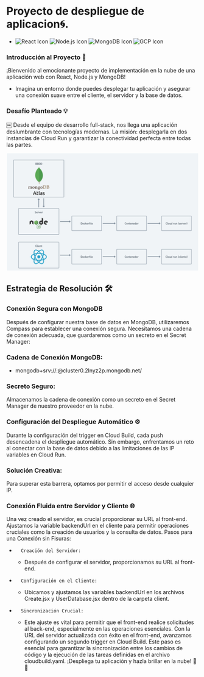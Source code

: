 # Proyecto de despliegue de aplicacion🌀.
* ![React Icon](https://reactjs.org/favicon.ico) ![Node.js Icon](https://nodejs.org/static/images/logo.svg) ![MongoDB Icon](https://img.icons8.com/color/96/000000/mongodb.png) ![GCP Icon](https://img.icons8.com/color/96/000000/google-cloud.png)


### Introducción al Proyecto 🚀
¡Bienvenido al emocionante proyecto de implementación en la nube de una aplicación web con React, Node.js y MongoDB! 

* Imagina un entorno donde puedes desplegar tu aplicación y asegurar una conexión suave entre el cliente, el servidor y la base de datos.

### Desafío Planteado 💡
￼
Desde el equipo de desarrollo full-stack, nos llega una aplicación deslumbrante con tecnologías modernas. La misión: desplegarla en dos instancias de Cloud Run y garantizar la conectividad perfecta entre todas las partes.

![react](img/planteamiento.png)

## Estrategia de Resolución 🛠️

### Conexión Segura con MongoDB
Después de configurar nuestra base de datos en MongoDB, utilizaremos Compass para establecer una conexión segura. Necesitamos una cadena de conexión adecuada, que guardaremos como un secreto en el Secret Manager:

### Cadena de Conexión MongoDB:

* mongodb+srv://<username>:<password>@cluster0.2lnyz2p.mongodb.net/

### Secreto Seguro:

Almacenamos la cadena de conexión como un secreto en el Secret Manager de nuestro proveedor en la nube.

### Configuración del Despliegue Automático ⚙️

Durante la configuración del trigger en Cloud Build, cada push desencadena el despliegue automático. Sin embargo, enfrentamos un reto al conectar con la base de datos debido a las limitaciones de las IP variables en Cloud Run.

### Solución Creativa:
Para superar esta barrera, optamos por permitir el acceso desde cualquier IP.

### Conexión Fluida entre Servidor y Cliente 🌐
Una vez creado el servidor, es crucial proporcionar su URL al front-end. Ajustamos la variable backendUrl en el cliente para permitir operaciones cruciales como la creación de usuarios y la consulta de datos.
Pasos para una Conexión sin Fisuras:
* 		Creación del Servidor:
    * Después de configurar el servidor, proporcionamos su URL al front-end.
* 		Configuración en el Cliente:
    * Ubicamos y ajustamos las variables backendUrl en los archivos Create.jsx y UserDatabase.jsx dentro de la carpeta client.
* 		Sincronización Crucial:
    * Este ajuste es vital para permitir que el front-end realice solicitudes al back-end, especialmente en las operaciones esenciales.
Con la URL del servidor actualizada con éxito en el front-end, avanzamos configurando un segundo trigger en Cloud Build. Este paso es esencial para garantizar la sincronización entre los cambios de código y la ejecución de las tareas definidas en el archivo cloudbuild.yaml. ¡Despliega tu aplicación y hazla brillar en la nube! 🚀🌐